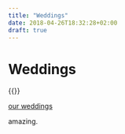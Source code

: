 ```yaml
---
title: "Weddings"
date: 2018-04-26T18:32:28+02:00
draft: true
---
```


<h1>Weddings</h1>

{{<youtube jhArGy3CBkI>}}
<caption><a href="https://www.youtube.com/watch?v=jhArGy3CBkI&ab_channel=EyeconFPV" target="_blank">our weddings</a></caption>

amazing.